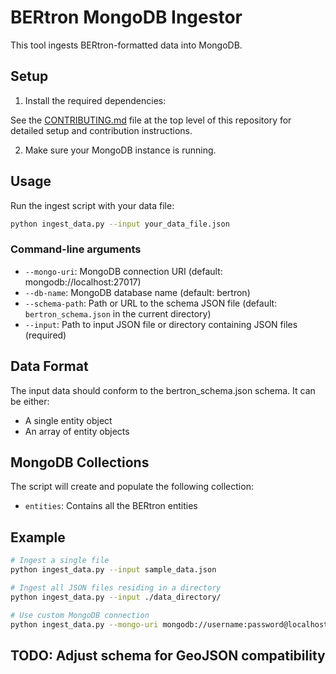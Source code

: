 # BERtron MongoDB Ingestor

This tool ingests BERtron-formatted data into MongoDB.

## Setup

1. Install the required dependencies:

 See the [CONTRIBUTING.md](../CONTRIBUTING.md) file at the top level of this repository for detailed setup and contribution instructions.

2. Make sure your MongoDB instance is running.

## Usage

Run the ingest script with your data file:

```bash
python ingest_data.py --input your_data_file.json
```

### Command-line arguments

- `--mongo-uri`: MongoDB connection URI (default: mongodb://localhost:27017)
- `--db-name`: MongoDB database name (default: bertron)
- `--schema-path`: Path or URL to the schema JSON file (default: `bertron_schema.json` in the current directory)
- `--input`: Path to input JSON file or directory containing JSON files (required)

## Data Format

The input data should conform to the bertron_schema.json schema. It can be either:

- A single entity object
- An array of entity objects

## MongoDB Collections

The script will create and populate the following collection:

- `entities`: Contains all the BERtron entities

## Example

```bash
# Ingest a single file
python ingest_data.py --input sample_data.json

# Ingest all JSON files residing in a directory
python ingest_data.py --input ./data_directory/

# Use custom MongoDB connection
python ingest_data.py --mongo-uri mongodb://username:password@localhost:27017 --db-name bertron_dev --input sample_data.json
```

## TODO: Adjust schema for GeoJSON compatibility
